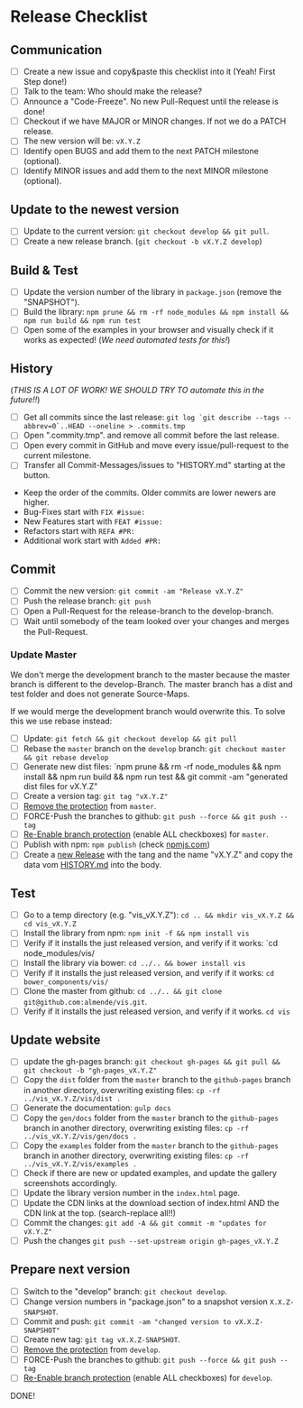 # Release Checklist

## Communication

- [ ] Create a new issue and copy&paste this checklist into it (Yeah! First Step done!)
- [ ] Talk to the team: Who should make the release?
- [ ] Announce a "Code-Freeze". No new Pull-Request until the release is done!
- [ ] Checkout if we have MAJOR or MINOR changes. If not we do a PATCH release.
- [ ] The new version will be: `vX.Y.Z`
- [ ] Identify open BUGS and add them to the next PATCH milestone (optional).
- [ ] Identify MINOR issues and add them to the next MINOR milestone (optional).

## Update to the newest version

- [ ] Update to the current version: `git checkout develop && git pull`.
- [ ] Create a new release branch. (`git checkout -b vX.Y.Z develop`)

## Build & Test

- [ ] Update the version number of the library in `package.json` (remove the "SNAPSHOT").
- [ ] Build the library: `npm prune && rm -rf node_modules && npm install && npm run build && npm run test`
- [ ] Open some of the examples in your browser and visually check if it works as expected! (_We need automated tests for this!_)

## History

(_THIS IS A LOT OF WORK! WE SHOULD TRY TO automate this in the future!!_)

- [ ] Get all commits since the last release: `` git log `git describe --tags --abbrev=0`..HEAD --oneline > .commits.tmp ``
- [ ] Open ".commity.tmp". and remove all commit before the last release.
- [ ] Open every commit in GitHub and move every issue/pull-request to the current milestone.
- [ ] Transfer all Commit-Messages/issues to "HISTORY.md" starting at the button.
- Keep the order of the commits. Older commits are lower newers are higher.
- Bug-Fixes start with `FIX #issue:`
- New Features start with `FEAT #issue:`
- Refactors start with `REFA #PR:`
- Additional work start with `Added #PR:`

## Commit

- [ ] Commit the new version: `git commit -am "Release vX.Y.Z"`
- [ ] Push the release branch: `git push`
- [ ] Open a Pull-Request for the release-branch to the develop-branch.
- [ ] Wait until somebody of the team looked over your changes and merges the Pull-Request.

### Update Master

We don't merge the development branch to the master because the master branch is different to the develop-Branch. The master branch has a dist and test folder and does not generate Source-Maps.

If we would merge the development branch would overwrite this. To solve this we use rebase instead:

- [ ] Update: `git fetch && git checkout develop && git pull`
- [ ] Rebase the `master` branch on the `develop` branch: `git checkout master && git rebase develop`
- [ ] Generate new dist files: `npm prune && rm -rf node_modules && npm install && npm run build && npm run test && git commit -am "generated dist files for vX.Y.Z"
- [ ] Create a version tag: `git tag "vX.Y.Z"`
- [ ] [Remove the protection](https://github.com/almende/vis/settings/branches/master) from `master`.
- [ ] FORCE-Push the branches to github: `git push --force && git push --tag`
- [ ] [Re-Enable branch protection](https://github.com/almende/vis/settings/branches/master) (enable ALL checkboxes) for `master`.
- [ ] Publish with npm: `npm publish` (check [npmjs.com](https://www.npmjs.com/package/vis))
- [ ] Create a [new Release](https://github.com/almende/vis/releases/new) with the tang and the name "vX.Y.Z" and copy the data vom [HISTORY.md](../HISTORY.md) into the body.

## Test

- [ ] Go to a temp directory (e.g. "vis_vX.Y.Z"): `cd .. && mkdir vis_vX.Y.Z && cd vis_vX.Y.Z`
- [ ] Install the library from npm: `npm init -f && npm install vis`
- [ ] Verify if it installs the just released version, and verify if it works: `cd node_modules/vis/
- [ ] Install the library via bower: `cd ../.. && bower install vis`
- [ ] Verify if it installs the just released version, and verify if it works: `cd bower_components/vis/`
- [ ] Clone the master from github: `cd ../.. && git clone git@github.com:almende/vis.git`.
- [ ] Verify if it installs the just released version, and verify if it works. `cd vis`

## Update website

- [ ] update the gh-pages branch: `git checkout gh-pages && git pull && git checkout -b "gh-pages_vX.Y.Z"`
- [ ] Copy the `dist` folder from the `master` branch to the `github-pages` branch in another directory, overwriting existing files: `cp -rf ../vis_vX.Y.Z/vis/dist .`
- [ ] Generate the documentation: `gulp docs`
- [ ] Copy the `gen/docs` folder from the `master` branch to the `github-pages` branch in another directory, overwriting existing files: `cp -rf ../vis_vX.Y.Z/vis/gen/docs .`
- [ ] Copy the `examples` folder from the `master` branch to the `github-pages` branch in another directory, overwriting existing files: `cp -rf ../vis_vX.Y.Z/vis/examples .`
- [ ] Check if there are new or updated examples, and update the gallery screenshots accordingly.
- [ ] Update the library version number in the `index.html` page.
- [ ] Update the CDN links at the download section of index.html AND the CDN link at the top. (search-replace all!!)
- [ ] Commit the changes: `git add -A && git commit -m "updates for vX.Y.Z"`
- [ ] Push the changes `git push --set-upstream origin gh-pages_vX.Y.Z`

## Prepare next version

- [ ] Switch to the "develop" branch: `git checkout develop`.
- [ ] Change version numbers in "package.json" to a snapshot version `X.X.Z-SNAPSHOT`.
- [ ] Commit and push: `git commit -am "changed version to vX.X.Z-SNAPSHOT"`
- [ ] Create new tag: `git tag vX.X.Z-SNAPSHOT`.
- [ ] [Remove the protection](https://github.com/almende/vis/settings/branches/develop) from `develop`.
- [ ] FORCE-Push the branches to github: `git push --force && git push --tag`
- [ ] [Re-Enable branch protection](https://github.com/almende/vis/settings/branches/develop) (enable ALL checkboxes) for `develop`.

DONE!
